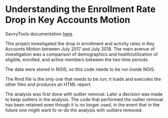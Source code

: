 # Understanding the Enrollment Rate Drop in Key Accounts Motion

SavvyTools documentation [here](https://rndtools.uhgrd.com/Project/Grant/232).

This project investigated the drop in enrollment and activity rates in Key Accounts Motion between July 2017 and July 2018. The main avenue of investigation was a comparison of demographics and health/utilization of eligible, enrolled, and active members between the two time periods.

The data were stored in NGIS, so this code needs to be run inside NGIS.

The Rmd file is the only one that needs to be run; it loads and executes the other files and produces an HTML report.

The analysis was first done with outlier removal.  Later a decision was made to keep outliers in the analysis.  The code that performed the outlier removal has been retained even though it is no longer used, in the event that in the future one might want to re-do the analysis with outliers removed.
